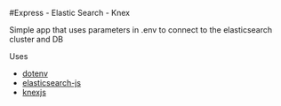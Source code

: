#Express - Elastic Search - Knex

Simple app that uses parameters in .env to connect to the elasticsearch cluster and DB

Uses 
* [dotenv](https://github.com/motdotla/dotenv)
* [elasticsearch-js](https://www.elastic.co/guide/en/elasticsearch/client/javascript-api/current/index.html)
* [knexjs](http://knexjs.org/)


